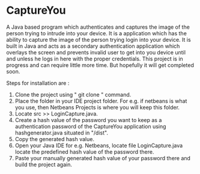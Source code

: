 # CaptureYou
A Java based program which authenticates and captures the image of the person trying to intrude into your device.
It is a application which has the ability to capture the image of the person trying login into your device.
It is built in Java and acts as a secondary authentication application which overlays the screen and prevents invalid user to get into you device until and unless he logs in here with the proper credentials.
This project is in progress and can require little more time.
But hopefully it will get completed soon.

Steps for installation are :
1. Clone the project using " git clone " command.
2. Place the folder in your IDE project folder. For e.g. if netbeans is what you use, then Netbeans Projects is where you will keep this folder.
3. Locate src >> LoginCapture.java.
4. Create a hash value of the password you want to keep as a authentication password of the CaptureYou application using hashgenerator.java situated in "/dist".
5. Copy the generated hash value.
6. Open your Java IDE for e.g. Netbeans, locate file LoginCapture.java locate the predefined hash value of the password there.
7. Paste your manually generated hash value of your password there and build the project again.


